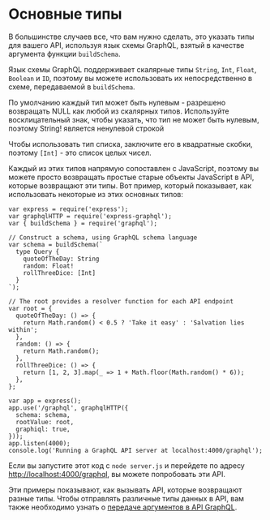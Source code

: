 # Основные типы

В большинстве случаев все, что вам нужно сделать, это указать типы для вашего API, используя язык схемы GraphQL, взятый в качестве аргумента функции ```buildSchema```.

Язык схемы GraphQL поддерживает скалярные типы ```String```, ```Int```, ```Float```, ```Boolean``` и ```ID```, поэтому вы можете использовать их непосредственно в схеме, передаваемой в ```buildSchema```.

По умолчанию каждый тип может быть нулевым - разрешено возвращать NULL как любой из скалярных типов. Используйте восклицательный знак, чтобы указать, что тип не может быть нулевым, поэтому String! является ненулевой строкой

Чтобы использовать тип списка, заключите его в квадратные скобки, поэтому ```[Int]``` - это список целых чисел.

Каждый из этих типов напрямую сопоставлен с JavaScript, поэтому вы можете просто возвращать простые старые объекты JavaScript в API, которые возвращают эти типы. Вот пример, который показывает, как использовать некоторые из этих основных типов:

```
var express = require('express');
var graphqlHTTP = require('express-graphql');
var { buildSchema } = require('graphql');

// Construct a schema, using GraphQL schema language
var schema = buildSchema(`
  type Query {
    quoteOfTheDay: String
    random: Float!
    rollThreeDice: [Int]
  }
`);

// The root provides a resolver function for each API endpoint
var root = {
  quoteOfTheDay: () => {
    return Math.random() < 0.5 ? 'Take it easy' : 'Salvation lies within';
  },
  random: () => {
    return Math.random();
  },
  rollThreeDice: () => {
    return [1, 2, 3].map(_ => 1 + Math.floor(Math.random() * 6));
  },
};

var app = express();
app.use('/graphql', graphqlHTTP({
  schema: schema,
  rootValue: root,
  graphiql: true,
}));
app.listen(4000);
console.log('Running a GraphQL API server at localhost:4000/graphql');
```

Если вы запустите этот код с ```node server.js``` и перейдете по адресу [http://localhost:4000/graphql](http://localhost:4000/graphql), вы можете попробовать эти API.

Эти примеры показывают, как вызывать API, которые возвращают разные типы. Чтобы отправлять различные типы данных в API, вам также необходимо узнать о [передаче аргументов в API GraphQL](passing-arguments.md).